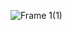 ![Frame 1(1)](https://github.com/LucasNeuhausDev/lucasneuhausdev/assets/58668657/8c90921b-8c63-44a6-9260-d0df7d3b30ba)
